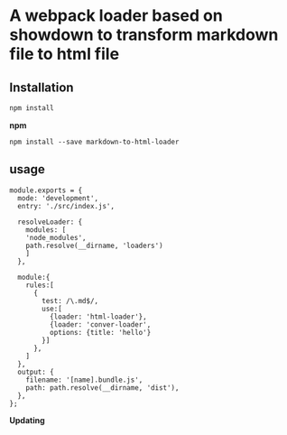 # A webpack loader based on showdown to transform markdown file to html file

## Installation

```bash
npm install
```
**npm**
```
npm install --save markdown-to-html-loader
```

## usage
```
module.exports = {
  mode: 'development',
  entry: './src/index.js',

  resolveLoader: {
    modules: [
    'node_modules',
    path.resolve(__dirname, 'loaders')
    ]
  },

  module:{
    rules:[
      {
        test: /\.md$/,
        use:[
          {loader: 'html-loader'}, 
          {loader: 'conver-loader',
          options: {title: 'hello'}
        }]
      },
    ]
  },
  output: {
    filename: '[name].bundle.js',
    path: path.resolve(__dirname, 'dist'),
  },
};
```

**Updating**
